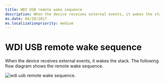 ```yaml
---
title: WDI USB remote wake sequence
description: When the device receives external events, it wakes the stack. The following flow diagram shows the remote wake sequence.
ms.date: 04/20/2017
ms.localizationpriority: medium
---
```


# WDI USB remote wake sequence


When the device receives external events, it wakes the stack. The following flow diagram shows the remote wake sequence.

![wdi usb remote wake sequence.](images/wdi-usb-remote-wake-sequence-flow.png)

 

 





